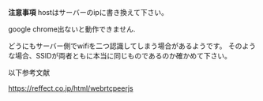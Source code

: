 **注意事項**
hostはサーバーのipに書き換えて下さい。

google chrome出ないと動作できません.

どうにもサーバー側でwifiを二つ認識してしまう場合があるようです。
そのような場合、SSIDが両者ともに本当に同じものであるのか確かめて下さい。

以下参考文献

https://reffect.co.jp/html/webrtcpeerjs
